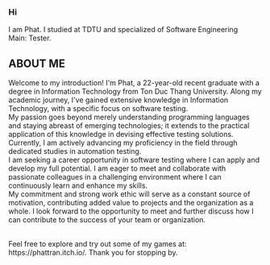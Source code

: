 
### Hi

<!--
### Hi there 👋

**tanphat5671985/tanphat5671985** is a ✨ _special_ ✨ repository because its `README.md` (this file) appears on your GitHub profile.

Here are some ideas to get you started:

- 🔭 I’m currently working on ...
- 🌱 I’m currently learning ...
- 👯 I’m looking to collaborate on ...
- 🤔 I’m looking for help with ...
- 💬 Ask me about ...
- 📫 How to reach me: ...
- 😄 Pronouns: ...
- ⚡ Fun fact: ...
-->
I am Phat. I studied at TDTU and specialized of Software Engineering
<br>
Main: Tester.
<br />
## ABOUT ME

Welcome to my introduction! I'm Phat, a 22-year-old recent graduate with a degree in Information Technology from Ton Duc Thang University. Along my academic journey, I've gained extensive knowledge in Information Technology, with a specific focus on software testing.
<br>
My passion goes beyond merely understanding programming languages and staying abreast of emerging technologies; it extends to the practical application of this knowledge in devising effective testing solutions. Currently, I am actively advancing my proficiency in the field through dedicated studies in automation testing.
<br>
I am seeking a career opportunity in software testing where I can apply and develop my full potential. I am eager to meet and collaborate with passionate colleagues in a challenging environment where I can continuously learn and enhance my skills.
<br>
My commitment and strong work ethic will serve as a constant source of motivation, contributing added value to projects and the organization as a whole. I look forward to the opportunity to meet and further discuss how I can contribute to the success of your team or organization.
<br />

<br>
Feel free to explore and try out some of my games at: https://phattran.itch.io/.
Thank you for stopping by.
<br>
